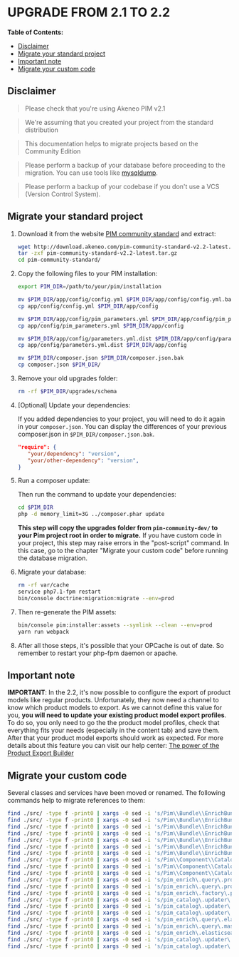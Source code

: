 # UPGRADE FROM 2.1 TO 2.2

**Table of Contents:**

- [Disclaimer](#disclaimer)
- [Migrate your standard project](#migrate-your-standard-project)
- [Important note](#important-note)
- [Migrate your custom code](#migrate-your-custom-code)

## Disclaimer

> Please check that you're using Akeneo PIM v2.1

> We're assuming that you created your project from the standard distribution

> This documentation helps to migrate projects based on the Community Edition

> Please perform a backup of your database before proceeding to the migration. You can use tools like [mysqldump](https://dev.mysql.com/doc/refman/5.7/en/mysqldump.html).

> Please perform a backup of your codebase if you don't use a VCS (Version Control System).

## Migrate your standard project

1. Download it from the website [PIM community standard](http://www.akeneo.com/download/) and extract:

    ```bash
    wget http://download.akeneo.com/pim-community-standard-v2.2-latest.tar.gz
    tar -zxf pim-community-standard-v2.2-latest.tar.gz
    cd pim-community-standard/
    ```

2. Copy the following files to your PIM installation:

    ```bash
    export PIM_DIR=/path/to/your/pim/installation

    mv $PIM_DIR/app/config/config.yml $PIM_DIR/app/config/config.yml.bak
    cp app/config/config.yml $PIM_DIR/app/config

    mv $PIM_DIR/app/config/pim_parameters.yml $PIM_DIR/app/config/pim_parameters.yml.bak
    cp app/config/pim_parameters.yml $PIM_DIR/app/config

    mv $PIM_DIR/app/config/parameters.yml.dist $PIM_DIR/app/config/parameters.yml.dist.bak
    cp app/config/parameters.yml.dist $PIM_DIR/app/config

    mv $PIM_DIR/composer.json $PIM_DIR/composer.json.bak
    cp composer.json $PIM_DIR/
    ```

3. Remove your old upgrades folder:

    ```bash
    rm -rf $PIM_DIR/upgrades/schema
    ```

4. [Optional] Update your dependencies:

    If you added dependencies to your project, you will need to do it again in your `composer.json`.
    You can display the differences of your previous composer.json in `$PIM_DIR/composer.json.bak`.

    ```JSON
    "require": {
       "your/dependency": "version",
       "your/other-dependency": "version",
    }
    ```

5. Run a composer update:

   Then run the command to update your dependencies:

    ```bash
    cd $PIM_DIR
    php -d memory_limit=3G ../composer.phar update
    ```

    **This step will copy the upgrades folder from `pim-community-dev/` to your Pim project root in order to migrate.**
    If you have custom code in your project, this step may raise errors in the "post-script" command.
    In this case, go to the chapter "Migrate your custom code" before running the database migration.

6. Migrate your database:

    ```bash
    rm -rf var/cache
    service php7.1-fpm restart
    bin/console doctrine:migration:migrate --env=prod
    ```

7. Then re-generate the PIM assets:

    ```bash
    bin/console pim:installer:assets --symlink --clean --env=prod
    yarn run webpack
    ```

8. After all those steps, it's possible that your OPCache is out of date. So remember to restart your php-fpm daemon or apache.

## Important note

**IMPORTANT**: In the 2.2, it's now possible to configure the export of product models like regular products. Unfortunately, they now need a channel to know which product models to export. As we cannot define this value for you, **you will need to update your existing product model export profiles**. To do so, you only need to go the the product model profiles, check that everything fits your needs (especially in the content tab) and save them. After that your product model exports should work as expected. For more details about this feature you can visit our help center: [The power of the Product Export Builder](https://help.akeneo.com/articles/product-export-builder.html)

## Migrate your custom code

Several classes and services have been moved or renamed. The following commands help to migrate references to them:

```bash
find ./src/ -type f -print0 | xargs -0 sed -i 's/Pim\\Bundle\\EnrichBundle\\Elasticsearch\\ProductAndProductModelQueryBuilderFactory/Pim\\Bundle\\CatalogBundle\\Elasticsearch\\ProductAndProductModelQueryBuilderFactory/g'
find ./src/ -type f -print0 | xargs -0 sed -i 's/Pim\\Bundle\\EnrichBundle\\Elasticsearch\\CursorFactory/Pim\\Bundle\\CatalogBundle\\Elasticsearch\\CursorFactory/g'
find ./src/ -type f -print0 | xargs -0 sed -i 's/Pim\\Bundle\\EnrichBundle\\Elasticsearch\\Cursor/Pim\\Bundle\\CatalogBundle\\Elasticsearch\\Cursor/g'
find ./src/ -type f -print0 | xargs -0 sed -i 's/Pim\\Bundle\\EnrichBundle\\Elasticsearch\\AbstractCursor/Pim\\Bundle\\CatalogBundle\\Elasticsearch\\AbstractCursor/g'
find ./src/ -type f -print0 | xargs -0 sed -i 's/Pim\\Bundle\\EnrichBundle\\Elasticsearch\\IdentifierResults/Pim\\Bundle\\CatalogBundle\\Elasticsearch\\IdentifierResults/g'
find ./src/ -type f -print0 | xargs -0 sed -i 's/Pim\\Bundle\\EnrichBundle\\Elasticsearch\\IdentifierResult/Pim\\Bundle\\CatalogBundle\\Elasticsearch\\IdentifierResult/g'
find ./src/ -type f -print0 | xargs -0 sed -i 's/Pim\\Bundle\\EnrichBundle\\ProductQueryBuilder\\MassEditProductAndProductModelQueryBuilder/Pim\\Component\\Catalog\\Query\\ProductAndProductModelQueryBuilder/g'
find ./src/ -type f -print0 | xargs -0 sed -i 's/Pim\\Component\\Catalog\\Updater\\ProductPropertyAdder/Pim\\Component\\Catalog\\Updater\\PropertyAdder/g'
find ./src/ -type f -print0 | xargs -0 sed -i 's/Pim\\Component\\Catalog\\Updater\\ProductPropertyRemover/Pim\\Component\\Catalog\\Updater\\PropertyRemover/g'
find ./src/ -type f -print0 | xargs -0 sed -i 's/Pim\\Component\\Catalog\\Updater\\ProductPropertyCopier/Pim\\Component\\Catalog\\Updater\\PropertyCopier/g'
find ./src/ -type f -print0 | xargs -0 sed -i 's/pim_enrich\.query\.product_and_product_model_query_builder_factory/pim_catalog\.query\.product_and_product_model_query_builder_factory/g'
find ./src/ -type f -print0 | xargs -0 sed -i 's/pim_enrich\.query\.product_and_product_model_query_builder_factory\.with_product_and_product_model_cursor/pim_catalog\.query\.product_and_product_model_query_builder_factory\.with_product_and_product_model_cursor/g'
find ./src/ -type f -print0 | xargs -0 sed -i 's/pim_enrich\.factory\.product_and_product_model_cursor/pim_catalog\.factory\.product_and_product_model_cursor/g'
find ./src/ -type f -print0 | xargs -0 sed -i 's/pim_catalog\.updater\.product_property_adder/pim_catalog\.updater\.property_adder/g'
find ./src/ -type f -print0 | xargs -0 sed -i 's/pim_catalog\.updater\.product_property_remover/pim_catalog\.updater\.property_remover/g'
find ./src/ -type f -print0 | xargs -0 sed -i 's/pim_catalog\.updater\.product_property_copier/pim_catalog\.updater\.property_copier/g'
find ./src/ -type f -print0 | xargs -0 sed -i 's/pim_enrich\.query\.elasticsearch\.product_and_model_query_builder_factory\.class/pim_catalog\.query\.elasticsearch\.product_and_model_query_builder_factory\.class/g'
find ./src/ -type f -print0 | xargs -0 sed -i 's/pim_enrich\.query\.mass_edit_product_and_product_model_query_builder\.class/pim_catalog\.query\.product_and_product_model_query_builder\.class/g'
find ./src/ -type f -print0 | xargs -0 sed -i 's/pim_enrich\.elasticsearch\.cursor_factory\.class/pim_catalog\.elasticsearch\.cursor_factory\.class/g'
find ./src/ -type f -print0 | xargs -0 sed -i 's/pim_catalog\.updater\.product_property_adder\.class/pim_catalog\.updater\.property_adder\.class/g'
find ./src/ -type f -print0 | xargs -0 sed -i 's/pim_catalog\.updater\.product_property_remover\.class/pim_catalog\.updater\.property_remover\.class/g'
```
